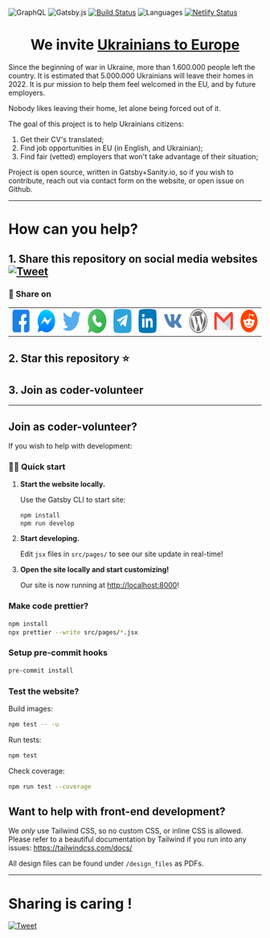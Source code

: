 <!-- markdownlint-configure-file {
  "first-line-h1": false,
  "no-inline-html": false,
  "no-trailing-punctuation": false
} -->

![GraphQL](https://img.shields.io/badge/-GraphQL-E10098?logo=graphql&logoColor=white&style=for-the-badge)
![Gatsby.js](https://img.shields.io/badge/Gatsby-%23663399.svg?logo=gatsby&logoColor=white&style=for-the-badge)
[![Build Status](https://app.travis-ci.com/dejanjacimovic/europratsya.svg?branch=master)](https://app.travis-ci.com/dejanjacimovic/europratsya)
![Languages](https://img.shields.io/github/languages/top/dejanjacimovic/europratsya)
[![Netlify Status](https://api.netlify.com/api/v1/badges/e2c2a393-cdac-45d1-b47e-26ac406862b6/deploy-status)](https://app.netlify.com/sites/nostalgic-beaver-cc0cd8/deploys)

<h1 align="center">
  We invite <a href="https://europratsya.com/">Ukrainians to Europe</a>
</h1>

Since the beginning of war in Ukraine, more than 1.600.000 people left the country.
It is estimated that 5.000.000 Ukrainians will leave their homes in 2022.
It is pur mission to help them feel welcomed in the EU, and by future employers.

Nobody likes leaving their home, let alone being forced out of it.

The goal of this project is to help Ukrainians citizens:

1. Get their CV's translated;
2. Find job opportunities in EU (in English, and Ukrainian);
3. Find fair (vetted) employers that won't take advantage of their situation;

Project is open source, written in Gatsby+Sanity.io, so if you wish to contribute,
reach out via contact form on the website, or open issue on Github.

---

# How can you help?

## 1. Share this repository on social media websites [![Tweet](https://img.shields.io/twitter/url/http/shields.io.svg?style=social)](https://twitter.com/intent/tweet?text=Support%20Ukrainians%20with%20find%20dignity%20through%20jobs%20on%20this%20open%20source%20project&url=https://github.com/dejanjacimovic/europratsya)

### 🚀 Share on

<table>
  <tr>
    <td>
      <a href="https://web.facebook.com/sharer.php?t=Welcome%20Ukrainians%20to%20Europe%20by%20building%20to%20software&u=https://github.com/dejanjacimovic/europratsya&_rdc=1&_rdr">
        <img src="https://github.com/dejanjacimovic/europratsya/blob/master/src/images/share/facebook.svg" height="48" width="48" alt="Facebook"/>
      </a>
    </td>
    <td>
      <a href="https://www.facebook.com/dialog/send?link=https://github.com/dejanjacimovic/europratsya&app_id=291494419107518&redirect_uri=https://github.com/dejanjacimovic/europratsya">
        <img src="https://github.com/dejanjacimovic/europratsya/blob/master/src/images/share/facebook_messenger.svg" height="48" width="48" alt="Facebook Messenger"/>
      </a>
    </td>
    <td>
      <a href="https://twitter.com/intent/tweet?text=Welcome%20Ukrainians%20to%20Europe%20by%20building%20to%20software&url=https://github.com/dejanjacimovic/europratsya">
        <img src="https://github.com/dejanjacimovic/europratsya/blob/master/src/images/share/twitter.svg" height="48" width="48" alt="Twitter"/>
      </a>
    </td>
    <td>
      <a href="https://web.whatsapp.com/send?text=Welcome%20Ukrainians%20to%20Europe%20by%20building%20to%20software%20https://github.com/dejanjacimovic/europratsya">
        <img src="https://github.com/dejanjacimovic/europratsya/blob/master/src/images/share/whatsapp.svg" height="48" width="48" alt="WhatsApp"/>
      </a>
    </td>
    <td>
      <a href="https://t.me/share/url?url=https://github.com/dejanjacimovic/europratsya&text=Welcome%20Ukrainians%20to%20Europe%20by%20building%20to%20software">
        <img src="https://github.com/dejanjacimovic/europratsya/blob/master/src/images/share/telegram.svg" height="48" width="48" alt="Telegram"/>
      </a>
    </td>
    <td>
      <a href="https://www.linkedin.com/shareArticle?title=Welcome%20Ukrainians%20to%20Europe%20by%20building%20to%20software&url=https://github.com/dejanjacimovic/europratsya">
        <img src="https://github.com/dejanjacimovic/europratsya/blob/master/src/images/share/linkedin.svg" height="48" width="48" alt="LinkedIn"/>
      </a>
    </td>
    <td>
      <a href="https://vk.com/share.php?url=https://github.com/dejanjacimovic/europratsya">
        <img src="https://github.com/dejanjacimovic/europratsya/blob/master/src/images/share/vkontakte.svg" height="48" width="48" alt="Vkontakte"/>
      </a>
    </td>
    <td>
      <a href="https://wordpress.com/wp-admin/press-this.php?u=https://github.com/dejanjacimovic/europratsya&t=Welcome%20Ukrainians%20to%20Europe%20by%20building%20to%20software&i=">
        <img src="https://github.com/dejanjacimovic/europratsya/blob/master/src/images/share/wordpress.svg" height="48" width="48" alt="Wordpress"/>
      </a>
    </td>
    <td>
      <a href="mailto:recipient name?cc=cc&bcc=bcc&subject=Welcome%20Ukrainians%20to%20Europe%20by%20building%20to%20software&body=Welcome%20Ukrainians%20to%20Europe%20by%20building%20to%20software-https://github.com/dejanjacimovic/europratsya">
        <img src="https://github.com/dejanjacimovic/europratsya/blob/master/src/images/share/gmail.svg" height="48" width="48" alt="Email"/>
      </a>
    </td>
    <td>
      <a href="https://www.reddit.com/submit?title=Welcome%20Ukrainians%20to%20Europe%20by%20building%20to%20software&url=https://github.com/dejanjacimovic/europratsya">
        <img src="https://github.com/dejanjacimovic/europratsya/blob/master/src/images/share/reddit.svg" height="48" width="48" alt="Reddit"/>
      </a>
    </td>
  </tr>
</table>

## 2. Star this repository ⭐️

## 3. Join as coder-volunteer

---

## Join as coder-volunteer?

If you wish to help with development:

### 🏃‍♂️ Quick start

1. **Start the website locally.**

   Use the Gatsby CLI to start site:

   ```shell
   npm install
   npm run develop
   ```

2. **Start developing.**

   Edit `jsx` files in `src/pages/` to see our site update in real-time!

3. **Open the site locally and start customizing!**

   Our site is now running at <http://localhost:8000>!

### Make code prettier?

```sh
npm install
npx prettier --write src/pages/*.jsx
```

### Setup pre-commit hooks

```sh
pre-commit install
```

### Test the website?

Build images:

```sh
npm test -- -u
```

Run tests:

```sh
npm test
```

Check coverage:

```sh
npm run test --coverage
```

## Want to help with front-end development?

We _only_ use Tailwind CSS, so no custom CSS, or inline CSS is allowed.
Please refer to a beautiful documentation by Tailwind
if you run into any issues: <https://tailwindcss.com/docs/>

All design files can be found under `/design_files` as PDFs.

---

# Sharing is caring !

[![Tweet](https://img.shields.io/twitter/url/http/shields.io.svg?style=social)](https://twitter.com/intent/tweet?text=Support%20Ukrainians%20with%20find%20dignity%20through%20jobs%20on%20this%20open%20source%20project&url=https://github.com/dejanjacimovic/europratsya)
